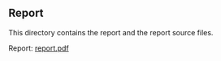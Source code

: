 ## Report
This directory contains the report and the report source files.

Report: [report.pdf](https://github.com/chiukenny/qp5-kenny-chiu/blob/main/report/report.pdf)